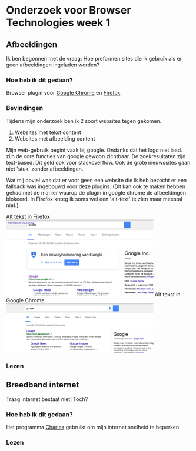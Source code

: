 # Onderzoek voor Browser Technologies week 1

## Afbeeldingen

Ik ben begonnen met de vraag: Hoe preformen sites die ik gebruik als er geen afbeeldingen ingeladen worden?

### Hoe heb ik dit gedaan?
Browser plugin voor [Google Chrome](https://chrome.google.com/webstore/detail/block-image/pehaalcefcjfccdpbckoablngfkfgfgj) en [Firefox](https://addons.mozilla.org/nl/firefox/addon/image-block/).

### Bevindingen
Tijdens mijn onderzoek ben ik 2 soort websites tegen gekomen.
1. Websites met tekst content
2. Websites met afbeelding content

Mijn web-gebruik begint vaak bij google. Ondanks dat het logo niet laad. zijn de core functies van google gewoon zichtbaar. De zoekresultaten zijn text-based. Dit geld ook voor stackoverflow. Ook de grote nieuwssites gaan niet 'stuk' zonder afbeeldingen. 

Wat mij opviel was dat er voor geen een website die ik heb bezocht er een fallback was ingebouwd voor deze plugins. (Dit kan ook te maken hebben gehad met de manier waarop de plugin in google chrome de afbeeldingen blokeerd. In Firefox kreeg ik soms wel een 'alt-text' te zien maar meestal niet.)

Alt tekst in Firefox
<img alt="Alt tekst in Firefox" src="screenshots/FFalt.png" width="400">
Alt tekst in Google Chrome
<img alt="Alt tekst in Google Chrome" src="screenshots/GCalt.png" width="400">


### Lezen



## Breedband internet

Traag internet bestaat niet! Toch? 

### Hoe heb ik dit gedaan?
Het programma [Charles](www.charlesproxy.com) gebruikt om mijn internet snelheid te beperken

### Lezen





